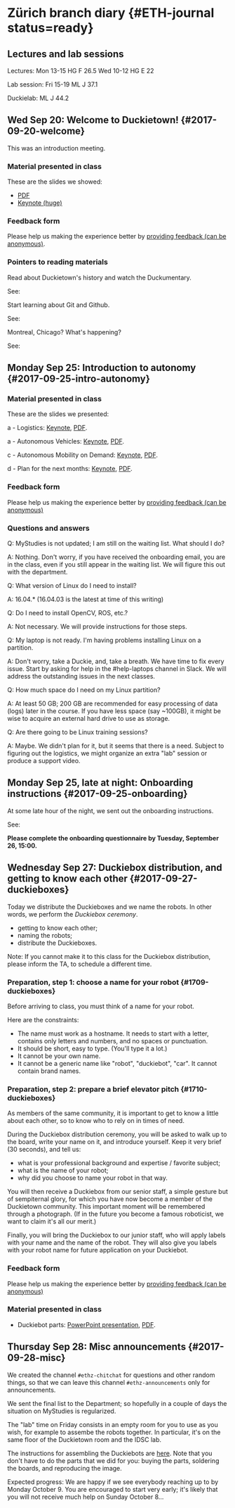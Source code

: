 # Zürich branch diary  {#ETH-journal status=ready}


## Lectures and lab sessions

Lectures:
Mon 13-15 HG F 26.5
Wed 10-12 HG E 22

Lab session:
Fri 15-19 ML J 37.1

Duckielab:
ML J 44.2

## Wed Sep 20: Welcome to Duckietown! {#2017-09-20-welcome}

This was an introduction meeting.


### Material presented in class

These are the slides we showed:

- [PDF](https://github.com/duckietown/lectures/raw/master/2_given/2017-09-20-ETHZ-intro_lecture.pdf)
- [Keynote (huge)]( https://github.com/duckietown/lectures/raw/master/2_given/2017-09-20-ETHZ-intro_lecture.key)

### Feedback form

Please help us making the experience better by [providing feedback (can be anonymous)](https://tinyurl.com/y77pbv7n).


### Pointers to reading materials

Read about Duckietown's history and watch the Duckumentary.

See: [](+the_duckietown_project#duckietown-project)

Start learning about Git and Github.

See: [](+software_devel#git-reference)

Montreal, Chicago? What's happening?

See: [](#fall2017-experience)


## Monday Sep 25: Introduction to autonomy {#2017-09-25-intro-autonomy}


### Material presented in class

These are the slides we presented:

a - Logistics:
<a href="https://github.com/duckietown/lectures/raw/master/2_given/2017-09-25-ETHZ-a-logistics.key">Keynote</a>,
<a href="https://github.com/duckietown/lectures/raw/master/2_given/2017-09-25-ETHZ-a-logistics.pdf">PDF</a>.

a - Autonomous Vehicles:
<a href="https://github.com/duckietown/lectures/raw/master/2_given/2017-09-25-ETHZ-b-autonomous_vehicles.key">Keynote</a>,
<a href="https://github.com/duckietown/lectures/raw/master/2_given/2017-09-25-ETHZ-b-autonomous_vehicles.pdf">PDF</a>.

c - Autonomous Mobility on Demand:
<a href="https://github.com/duckietown/lectures/raw/master/2_given/2017-09-25-ETHZ-c-AMOD_intro.key">Keynote</a>,
<a href="https://github.com/duckietown/lectures/raw/master/2_given/2017-09-25-ETHZ-c-AMOD_intro.pdf">PDF</a>.

d - Plan for the next months:
<a href="https://github.com/duckietown/lectures/raw/master/2_given/2017-09-25-ETHZ-d-the-plan.key">Keynote</a>,
<a href="https://github.com/duckietown/lectures/raw/master/2_given/2017-09-25-ETHZ-d-the-plan.pdf">PDF</a>.


### Feedback form

Please help us making the experience better by [providing feedback (can be anonymous)](https://tinyurl.com/y77pbv7n)

### Questions and answers

Q: MyStudies is not updated; I am still on the waiting list. What should I do?

A: Nothing. Don't worry, if you have received the onboarding email, you are in the class, even if you
still appear in the waiting list. We will figure this out with the department.

Q: What version of Linux do I need to install?

A: 16.04.* (16.04.03 is the latest at time of this writing)

Q: Do I need to install OpenCV, ROS, etc.?

A: Not necessary. We will provide instructions for those steps.

Q: My laptop is not ready. I'm having problems installing Linux on a partition.

A: Don't worry, take a Duckie, and, take a breath. We have time to fix every issue. Start by asking for help in the #help-laptops channel in Slack. We will address the outstanding issues in the next classes.

Q: How much space do I need on my Linux partition?

A: At least 50 GB; 200 GB are recommended for easy processing of data (logs) later in the course. If you have less space (say ~100GB), it might be wise to acquire an external hard drive to use as storage.

Q: Are there going to be Linux training sessions?

A: Maybe. We didn't plan for it, but it seems that there is a need.
Subject to figuring out the logistics, we might organize an extra "lab" session or produce a support video.


## Monday Sep 25, late at night: Onboarding instructions {#2017-09-25-onboarding}


At some late hour of the night, we sent out the onboarding instructions.

See: [](#onboarding-fall2017)

**Please complete the onboarding questionnaire by Tuesday, September 26, 15:00.**



## Wednesday Sep 27: Duckiebox distribution, and getting to know each other {#2017-09-27-duckieboxes}

Today we distribute the Duckieboxes and we name the robots. In other words, we perform the _Duckiebox ceremony_.

- getting to know each other;
- naming the robots;
- distribute the Duckieboxes.

Note: If you cannot make it to this class for the Duckiebox distribution, please inform the TA, to schedule
a different time.

### Preparation, step 1: choose a name for your robot {#1709-duckieboxes}

Before arriving to class, you must think of a name for your robot.

Here are the constraints:

- The name must work as a hostname. It needs to start with a letter, contains only letters and numbers, and no spaces or punctuation.
- It should be short, easy to type. (You'll type it a lot.)
- It cannot be your own name.
- It cannot be a generic name like "robot", "duckiebot", "car". It cannot contain brand names.

### Preparation, step 2: prepare a brief elevator pitch {#1710-duckieboxes}

As members of the same community, it is important to get to know a little about
each other, so to know who to rely on in times of need.

During the Duckiebox distribution ceremony, you will be asked to walk up to the
board, write your name on it, and introduce yourself. Keep it very brief (30
seconds), and tell us:

- what is your professional background and expertise / favorite subject;
- what is the name of your robot;
- why did you choose to name your robot in that way.

You will then receive a Duckiebox from our senior staff, a simple gesture but
of sempiternal glory, for which you have now become a member of the Duckietown
community. This important moment will be remembered through a photograph.
(If in the future you become a famous roboticist, we want to claim it's all our merit.)

Finally, you will bring the Duckiebox to our junior staff, who will apply
labels with your name  and the name of the robot. They will also give you
labels with your robot name for future application on your Duckiebot.

### Feedback form

Please help us making the experience better by [providing feedback (can be anonymous)](https://tinyurl.com/y77pbv7n)


### Material presented in class

- Duckiebot parts:
<a href="https://github.com/duckietown/lectures/raw/master/2_given/2017-09-27-ETHZ-WhatsInTheBox.pptx">PowerPoint presentation</a>,
<a href="https://github.com/duckietown/lectures/raw/master/2_given/2017-09-27-ETHZ-WhatsInTheBox.pdf">PDF</a>.


## Thursday Sep 28: Misc announcements {#2017-09-28-misc}

We created the channel `#ethz-chitchat` for questions and other random things, so that we can leave this channel `#ethz-announcements` only for announcements.

We sent the final list to the Department; so hopefully in a couple of days the situation on MyStudies is regularized.

The "lab" time on Friday consists in an empty room for you to use as you wish, for example to assembe the robots together. In particular, it's on the same floor of the Duckietown room and the IDSC lab.

The instructions for assembling the Duckiebots are [here](+opmanual_duckiebot#building-duckiebot-c0). Note that you
don't have to do the parts that we did for you: buying the parts, soldering the boards, and reproducing the image.

Expected progress: We are happy if we see everybody reaching up to
[](+opmanual_duckiebot#rc-cam-launched-remotely) by Monday October 9. You are encouraged to start very early;
it's likely that you will not receive much help on Sunday October 8...
